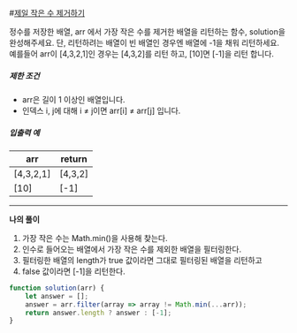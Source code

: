 #[제일 작은 수 제거하기](https://programmers.co.kr/learn/courses/30/lessons/12935)

정수를 저장한 배열, arr 에서 가장 작은 수를 제거한 배열을 리턴하는 함수, solution을 완성해주세요. 단, 리턴하려는 배열이 빈 배열인 경우엔 배열에 -1을 채워 리턴하세요. 예를들어 arr이 [4,3,2,1]인 경우는 [4,3,2]를 리턴 하고, [10]면 [-1]을 리턴 합니다.

##### 제한 조건

- arr은 길이 1 이상인 배열입니다.
- 인덱스 i, j에 대해 i ≠ j이면 arr[i] ≠ arr[j] 입니다.

##### 입출력 예

| arr       | return  |
| --------- | ------- |
| [4,3,2,1] | [4,3,2] |
| [10]      | [-1]    |



---

**나의 풀이**

1. 가장 작은 수는 Math.min()을 사용해 찾는다.
2. 인수로 들어오는 배열에서 가장 작은 수를 제외한 배열을 필터링한다.
3. 필터링한 배열의 length가 true 값이라면 그대로 필터링된 배열을 리턴하고
4. false 값이라면 [-1]을 리턴한다.



```javascript
function solution(arr) {
    let answer = [];
    answer = arr.filter(array => array != Math.min(...arr));
    return answer.length ? answer : [-1];
}
```

